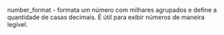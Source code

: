 number_format - formata um número com milhares agrupados e define a quantidade de casas decimais. É útil para exibir números de maneira legível. 
